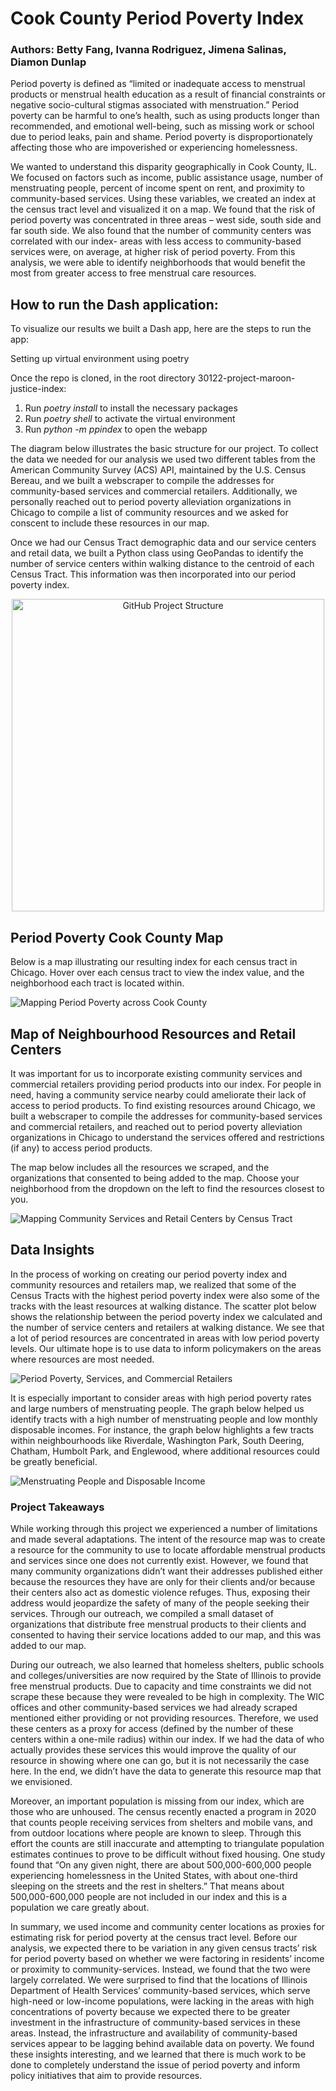 <!-- [![Open in Visual Studio Code](https://classroom.github.com/assets/open-in-vscode-c66648af7eb3fe8bc4f294546bfd86ef473780cde1dea487d3c4ff354943c9ae.svg)](https://classroom.github.com/online_ide?assignment_repo_id=9875283&assignment_repo_type=AssignmentRepo) -->

# Cook County Period Poverty Index 

### Authors: Betty Fang, Ivanna Rodriguez, Jimena Salinas, Diamon Dunlap

Period poverty is defined as “limited or inadequate access to menstrual products or menstrual health education as a result of financial constraints or negative socio-cultural stigmas associated with menstruation.” Period poverty can be harmful to one’s health, such as using products longer than recommended, and emotional well-being, such as missing work or school due to period leaks, pain and shame. Period poverty is disproportionately affecting those who are impoverished or experiencing homelessness. 
 
We wanted to understand this disparity geographically in Cook County, IL. We focused on factors such as income, public assistance usage, number of menstruating people, percent of income spent on rent, and proximity to community-based services. Using these variables, we created an index at the census tract level and visualized it on a map. We found that the risk of period poverty was concentrated in three areas – west side, south side and far south side. We also found that the number of community centers was correlated with our index- areas with less access to community-based services were, on average, at higher risk of period poverty. From this analysis, we were able to identify neighborhoods that would benefit the most from greater access to free menstrual care resources.


## How to run the Dash application:

To visualize our results we built a Dash app, here are the steps to run the app:

Setting up virtual environment using poetry

Once the repo is cloned, in the root directory 30122-project-maroon-justice-index:
1.	Run *poetry install* to install the necessary packages
2.	Run *poetry shell* to activate the virtual environment
3.	Run *python -m ppindex* to open the webapp

The diagram below illustrates the basic structure for our project. To collect the data we needed for our analysis we used two different tables from the American Community Survey (ACS) API, maintained by the U.S. Census Bereau, and we built a webscraper to compile the addresses for community-based services and commercial retailers. Additionally, we personally reached out to period poverty alleviation organizations in Chicago to compile a list of community resources and we asked for conscent to include these resources in our map.

Once we had our Census Tract demographic data and our service centers and retail data, we built a Python class using GeoPandas to identify the number of service centers within walking distance to the centroid of each Census Tract. This information was then incorporated into our period poverty index.

<p align="center">
  <img src="https://github.com/uchicago-capp122-spring23/30122-project-maroon-justice-index/blob/main/ppindex/assets/structure_diagram.jpeg" alt="GitHub Project Structure" style="display: block; margin: 0 auto;" width="500"/>
</p>



## Period Poverty Cook County Map

Below is a map illustrating our resulting index for each census tract in Chicago. Hover over each census tract to view the index value, and the neighborhood each tract is located within.

![Mapping Period Poverty across Cook County](https://github.com/uchicago-capp122-spring23/30122-project-maroon-justice-index/blob/main/ppindex/assets/map_image.png)


## Map of Neighbourhood Resources and Retail Centers

It was important for us to incorporate existing community services and commercial retailers providing period products into our index. For people in need, having a community service nearby could ameliorate their lack of access to period products. To find existing resources around Chicago, we built a webscraper to compile the addresses for community-based services and commercial retailers, and reached out to period poverty alleviation organizations in Chicago to understand the services offered and restrictions (if any) to access period products.

The map below includes all the resources we scraped, and the organizations that consented to being added to the map. Choose your neighborhood from the dropdown on the left to find the resources closest to you.

![Mapping Community Services and Retail Centers by Census Tract](https://github.com/uchicago-capp122-spring23/30122-project-maroon-justice-index/blob/main/ppindex/assets/community%20centers_image1.png)


## Data Insights

In the process of working on creating our period poverty index and community resources and retailers map, we realized that some of the Census Tracts with the highest period poverty index were also some of the tracks with the least resources at walking distance. The scatter plot below shows the relationship between the period poverty index we calculated and the number of service centers and retailers at walking distance. We see that a lot of period resources are concentrated in areas with low period poverty levels. Our ultimate hope is to use data to inform policymakers on the areas where resources are most needed.

![Period Poverty, Services, and Commercial Retailers](https://github.com/uchicago-capp122-spring23/30122-project-maroon-justice-index/blob/main/ppindex/assets/income_pop.png)


It is especially important to consider areas with high period poverty rates and large numbers of menstruating people. The graph below helped us identify tracts with a high number of menstruating people and low monthly disposable incomes. For instance, the graph below highlights a few tracts within neighbourhoods like Riverdale, Washington Park, South Deering, Chatham, Humbolt Park, and Englewood, where additional resources could be greatly  beneficial.

![Menstruating People and Disposable Income](https://github.com/uchicago-capp122-spring23/30122-project-maroon-justice-index/blob/main/ppindex/assets/community_centers_index.png)



### Project Takeaways

While working through this project we experienced a number of limitations and made several adaptations. The intent of the resource map was to create a resource for the community to use to locate affordable menstrual products and services since one does not currently exist. However, we found that many community organizations didn’t want their addresses published either because the resources they have are only for their clients and/or because their centers also act as domestic violence refuges. Thus, exposing their address would jeopardize the safety of many of the people seeking their services. Through our outreach, we compiled a small dataset of organizations that distribute free menstrual products to their clients and consented to having their service locations added to our map, and this was added to our map.

During our outreach, we also learned that homeless shelters, public schools and colleges/universities are now required by the State of Illinois to provide free menstrual products. Due to capacity and time constraints we did not scrape these because they were revealed to be high in complexity. The WIC offices and other community-based services we had already scraped mentioned either providing or not providing resources. Therefore, we used these centers as a proxy for access (defined by the number of these centers within a one-mile radius) within our index. If we had the data of who actually provides these services this would improve the quality of our resource in showing where one can go, but it is not necessarily the case here. In the end, we didn’t have the data to generate this resource map that we envisioned.

Moreover, an important population is missing from our index, which are those who are unhoused. The census recently enacted a program in 2020 that counts people receiving services from shelters and mobile vans, and from outdoor locations where people are known to sleep. Through this effort the counts are still inaccurate and attempting to triangulate population estimates continues to prove to be difficult without fixed housing. One study found that “On any given night, there are about 500,000-600,000 people experiencing homelessness in the United States, with about one-third sleeping on the streets and the rest in shelters.” That means about 500,000-600,000 people are not included in our index and this is a population we care greatly about. 

In summary, we used income and community center locations as proxies for estimating risk for period poverty at the census tract level. Before our analysis, we expected there to be variation in any given census tracts’ risk for period poverty based on whether we were factoring in residents’ income or proximity to community-services. Instead, we found that the two were largely correlated. We were surprised to find that the locations of Illinois Department of Health Services’ community-based services, which serve high-need or low-income populations, were lacking in the areas with high concentrations of poverty because we expected there to be greater investment in the infrastructure of community-based services in these areas. Instead, the infrastructure and availability of community-based services appear to be lagging behind available data on poverty. We found these insights interesting, and we learned that there is much work to be done to completely understand the issue of period poverty and inform policy initiatives that aim to provide resources.